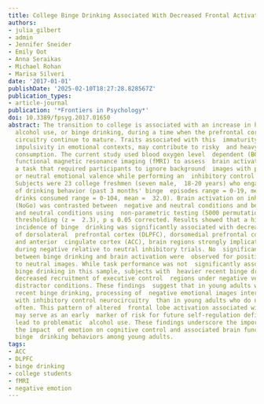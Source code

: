 ```yaml
---
title: College Binge Drinking Associated With Decreased Frontal Activation to Negative Emotional Distractors During Inhibitory Control
authors:
- julia_gilbert
- admin
- Jennifer Sneider
- Emily Oot
- Anna Seraikas
- Michael Rohan
- Marisa Silveri
date: '2017-01-01'
publishDate: '2025-02-10T18:27:28.828567Z'
publication_types:
- article-journal
publication: '*Frontiers in Psychology*'
doi: 10.3389/fpsyg.2017.01650
abstract: The transition to college is associated with an increase in heavy episodic
  alcohol use, or binge drinking, during a time when the prefrontal cortex and  prefrontal-limbic
  circuitry continue to mature. Traits associated with this  immaturity, including
  impulsivity in emotional contexts, may contribute to risky  and heavy episodic alcohol
  consumption. The current study used blood oxygen level  dependent (BOLD) multiband
  functional magnetic resonance imaging (fMRI) to assess  brain activation during
  a task that required participants to ignore background  images with positive, negative,
  or neutral emotional valence while performing an  inhibitory control task (Go-NoGo).
  Subjects were 23 college freshmen (seven male,  18-20 years) who engaged in a range
  of drinking behavior (past 3 months' binge  episodes range = 0-19, mean = 4.6, total
  drinks consumed range = 0-104, mean =  32.0). Brain activation on inhibitory trials
  (NoGo) was contrasted between  negative and neutral conditions and between positive
  and neutral conditions using  non-parametric testing (5000 permutations) and cluster-based
  thresholding (z =  2.3), p ≤ 0.05 corrected. Results showed that a higher recent
  incidence of binge  drinking was significantly associated with decreased activation
  of dorsolateral  prefrontal cortex (DLPFC), dorsomedial prefrontal cortex (DMPFC),
  and anterior  cingulate cortex (ACC), brain regions strongly implicated in executive  functioning,
  during negative relative to neutral inhibitory trials. No  significant associations
  between binge drinking and brain activation were  observed for positive relative
  to neutral images. While task performance was not  significantly associated with
  binge drinking in this sample, subjects with  heavier recent binge drinking showed
  decreased recruitment of executive control  regions under negative versus neutral
  distractor conditions. These findings  suggest that in young adults with heavier
  recent binge drinking, processing of  negative emotional images interferes more
  with inhibitory control neurocircuitry  than in young adults who do not binge drink
  often. This pattern of altered  frontal lobe activation associated with binge drinking
  may serve as an early  marker of risk for future self-regulation deficits that could
  lead to problematic  alcohol use. These findings underscore the importance of understanding
  the impact  of emotion on cognitive control and associated brain functioning in
  binge  drinking behaviors among young adults.
tags:
- ACC
- DLPFC
- binge drinking
- college students
- fMRI
- negative emotion
---
```

